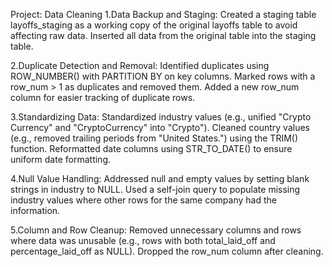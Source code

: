Project: Data Cleaning
1.Data Backup and Staging:
Created a staging table layoffs_staging as a working copy of the original layoffs table to avoid affecting raw data.
Inserted all data from the original table into the staging table.

2.Duplicate Detection and Removal:
Identified duplicates using ROW_NUMBER() with PARTITION BY on key columns.
Marked rows with a row_num > 1 as duplicates and removed them.
Added a new row_num column for easier tracking of duplicate rows.

3.Standardizing Data:
Standardized industry values (e.g., unified "Crypto Currency" and "CryptoCurrency" into "Crypto").
Cleaned country values (e.g., removed trailing periods from "United States.") using the TRIM() function.
Reformatted date columns using STR_TO_DATE() to ensure uniform date formatting.

4.Null Value Handling:
Addressed null and empty values by setting blank strings in industry to NULL.
Used a self-join query to populate missing industry values where other rows for the same company had the information.

5.Column and Row Cleanup:
Removed unnecessary columns and rows where data was unusable (e.g., rows with both total_laid_off and percentage_laid_off as NULL).
Dropped the row_num column after cleaning.
